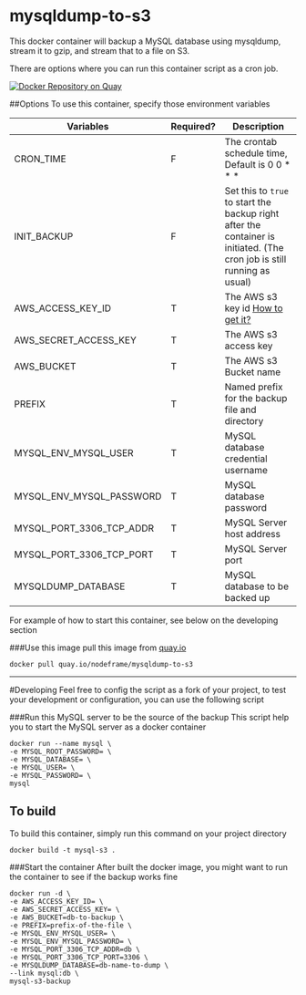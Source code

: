# mysqldump-to-s3

This docker container will backup a MySQL database using mysqldump, stream it to gzip, and stream that to a file on S3.

There are options where you can run this container script as a cron job.

[![Docker Repository on Quay](https://quay.io/repository/nodeframe/mysqldump-to-s3/status "Docker Repository on Quay")](https://quay.io/repository/nodeframe/mysqldump-to-s3)

##Options
To use this container, specify those environment variables

Variables                  | Required? | Description
---------------------------|-----------|--------------
CRON_TIME                  |  F        | The crontab schedule time, Default is 0 0 * * *
INIT_BACKUP                |  F        | Set this to `true` to start the backup right after the container is initiated. (The cron job is still running as usual)
AWS_ACCESS_KEY_ID          |  T        | The AWS s3 key id [How to get it?](http://docs.aws.amazon.com/AWSSimpleQueueService/latest/SQSGettingStartedGuide/AWSCredentials.html)
AWS_SECRET_ACCESS_KEY      |  T        | The AWS s3 access key
AWS_BUCKET                 |  T        | The AWS s3 Bucket name
PREFIX                     |  T        | Named prefix for the backup file and directory
MYSQL_ENV_MYSQL_USER       |  T        | MySQL database credential username
MYSQL_ENV_MYSQL_PASSWORD   |  T        | MySQL database password
MYSQL_PORT_3306_TCP_ADDR   |  T        | MySQL Server host address
MYSQL_PORT_3306_TCP_PORT   |  T        | MySQL Server port
MYSQLDUMP_DATABASE         |  T        | MySQL database to be backed up

For example of how to start this container, see below on the developing section

###Use this image
pull this image from [quay.io](https://quay.io/repository/nodeframe/mysqldump-to-s3)

    docker pull quay.io/nodeframe/mysqldump-to-s3
_______
#Developing
Feel free to config the script as a fork of your project, to test your development or configuration, you can use the following script

###Run this MySQL server to be the source of the backup
This script help you to start the MySQL server as a docker container

    docker run --name mysql \
    -e MYSQL_ROOT_PASSWORD= \
    -e MYSQL_DATABASE= \
    -e MYSQL_USER= \
    -e MYSQL_PASSWORD= \
    mysql


## To build
To build this container, simply run this command on your project directory

    docker build -t mysql-s3 .


###Start the container
After built the docker image, you might want to run the container to see if the backup works fine

    docker run -d \
    -e AWS_ACCESS_KEY_ID= \
    -e AWS_SECRET_ACCESS_KEY= \
    -e AWS_BUCKET=db-to-backup \
    -e PREFIX=prefix-of-the-file \
    -e MYSQL_ENV_MYSQL_USER= \
    -e MYSQL_ENV_MYSQL_PASSWORD= \
    -e MYSQL_PORT_3306_TCP_ADDR=db \
    -e MYSQL_PORT_3306_TCP_PORT=3306 \
    -e MYSQLDUMP_DATABASE=db-name-to-dump \
    --link mysql:db \
    mysql-s3-backup
